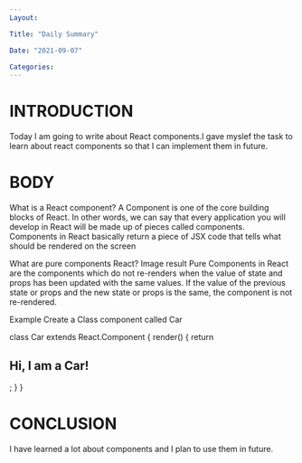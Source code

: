 ```yaml
---
Layout:

Title: "Daily Summary"

Date: "2021-09-07"

Categories:
---
```


# INTRODUCTION
Today I am going to write about React components.I gave myslef the task to learn about react components so that I can implement them in future.


# BODY


What is a React component?
A Component is one of the core building blocks of React. In other words, we can say that every application you will develop in React will be made up of pieces called components. Components in React basically return a piece of JSX code that tells what should be rendered on the screen

What are pure components React?
Image result
Pure Components in React are the components which do not re-renders when the value of state and props has been updated with the same values. If the value of the previous state or props and the new state or props is the same, the component is not re-rendered.

Example
Create a Class component called Car

class Car extends React.Component {
  render() {
    return <h2>Hi, I am a Car!</h2>;
  }
}
# CONCLUSION
I have learned a lot about components and I plan to use them in future.